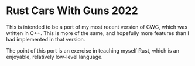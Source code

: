# Rust Cars With Guns 2022

This is intended to be a port of my most recent version of CWG, which
was written in C++. This is more of the same, and hopefully more
features than I had implemented in that version.

The point of this port is an exercise in teaching myself Rust, which
is an enjoyable, relatively low-level language.



